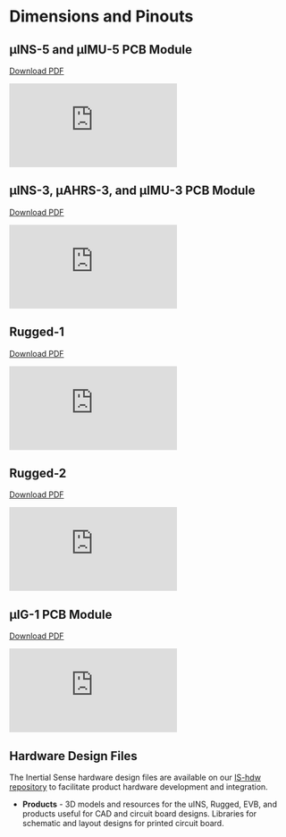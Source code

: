 # Dimensions and Pinouts

## µINS-5 and µIMU-5 PCB Module

[Download PDF](https://docs.inertialsense.com/dimensions/IS-uINS-5.0.4_Dimensions_and_Pinout.pdf)

<object data="https://docs.inertialsense.com/dimensions/IS-uINS-5.0.4_Dimensions_and_Pinout.pdf" type="application/pdf" width="700px" height="1150px" >
    <embed src="https://docs.inertialsense.com/dimensions/IS-uINS-5.0.4_Dimensions_and_Pinout.pdf" type="application/pdf" />
</object>


## µINS-3, µAHRS-3, and µIMU-3 PCB Module

[Download PDF](https://docs.inertialsense.com/dimensions/IS-uINS3-20_uINS3.2_Mechanical_Drawing.pdf)

<object data="https://docs.inertialsense.com/dimensions/IS-uINS3-20_uINS3.2_Mechanical_Drawing.pdf" type="application/pdf" width="700px" height="1150px" >
    <embed src="https://docs.inertialsense.com/dimensions/IS-uINS3-20_uINS3.2_Mechanical_Drawing.pdf" type="application/pdf" />
</object>

## Rugged-1

[Download PDF](https://docs.inertialsense.com/dimensions/IS-RUG-1.1_Rugged_Assembly_and_Pinout.pdf)

<object data="https://docs.inertialsense.com/dimensions/IS-RUG-1.1_Rugged_Assembly_and_Pinout.pdf" type="application/pdf" width="700px" height="1150px" >
    <embed src="https://docs.inertialsense.com/dimensions/IS-RUG-1.1_Rugged_Assembly_and_Pinout.pdf" type="application/pdf" />
</object>

## Rugged-2

[Download PDF](https://docs.inertialsense.com/dimensions/IS-RUG-2.0_Rugged_Assembly_and_Pinout.pdf)

<object data="https://docs.inertialsense.com/dimensions/IS-RUG-2.0_Rugged_Assembly_and_Pinout.pdf" type="application/pdf" width="700px" height="1150px" >
    <embed src="https://docs.inertialsense.com/dimensions/IS-RUG-2.0_Rugged_Assembly_and_Pinout.pdf" type="application/pdf" />
</object>

## µIG-1 PCB Module

[Download PDF](https://docs.inertialsense.com/dimensions/IS-uIG-1.0_Mechanical_Drawing.pdf)

<object data="https://docs.inertialsense.com/dimensions/IS-uIG-1.0_Mechanical_Drawing.pdf" type="application/pdf" width="700px" height="1150px" >
    <embed src="https://docs.inertialsense.com/dimensions/IS-uIG-1.0_Mechanical_Drawing.pdf" type="application/pdf" />
</object>

## Hardware Design Files

The Inertial Sense hardware design files are available on our [IS-hdw repository](https://github.com/inertialsense/IS-hdw) to facilitate product hardware development and integration.

- **Products** - 3D models and resources for the uINS, Rugged, EVB, and products useful for CAD and circuit board designs.  Libraries for schematic and layout designs for printed circuit board. 



